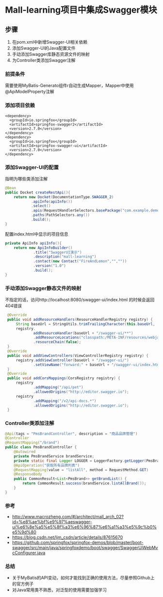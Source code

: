 # Mall-learning项目中集成Swagger模块

## 步骤
 1. 在pom.xml中新增Swagger-UI相关依赖
 2. 添加Swagger-UI的Java配置文件
 3. 手动添加Swagger库静态资源文件的映射
 4. 为Controller类添加Swagger注解


### 前提条件
需要使用MyBatis-Generato组件r自动生成Mapper，Mapper中使用 @ApiModelProperty注解


###  添加项目依赖
```<!--Swagger-UI API文档生产工具-->
<dependency>
  <groupId>io.springfox</groupId>
  <artifactId>springfox-swagger2</artifactId>
  <version>2.7.0</version>
</dependency>
<dependency>
  <groupId>io.springfox</groupId>
  <artifactId>springfox-swagger-ui</artifactId>
  <version>2.7.0</version>
</dependency>
```
### 添加Swagger-UI的配置
指明为哪些类添加注解
``` java  
@Bean
public Docket createRestApi(){
    return new Docket(DocumentationType.SWAGGER_2)
            .apiInfo(apiInfo())
            .select()
            .apis(RequestHandlerSelectors.basePackage("com.example.demo.controller"))
            .paths(PathSelectors.any())
            .build();
}
```
配置index.html中显示的项目信息
```java   
private ApiInfo apiInfo(){
    return new ApiInfoBuilder()
             .title("SwaggerUI演示")
             .description("mall-learning")
             .contact(new Contact("FireAndLemon","",""))
             .version("1.0")
             .build();
}
```
### 手动添加Swagger静态文件的映射
不指定的话，访问http://localhost:8080/swagger-ui/index.html 的时候会返回404错误
``` java  
 @Override
 public void addResourceHandlers(ResourceHandlerRegistry registry) {
     String baseUrl = StringUtils.trimTrailingCharacter(this.baseUrl, '/');
     registry.
             addResourceHandler(baseUrl + "/swagger-ui/**")
             .addResourceLocations("classpath:/META-INF/resources/webjars/springfox-swagger-ui/")
             .resourceChain(false);
 }
 @Override
 public void addViewControllers(ViewControllerRegistry registry) {
     registry.addViewController(baseUrl + "/swagger-ui/")
             .setViewName("forward:" + baseUrl + "/swagger-ui/index.html");
 }
 @Override
 public void addCorsMappings(CorsRegistry registry) {
     registry
             .addMapping("/api/pet")
             .allowedOrigins("http://editor.swagger.io");
     registry
             .addMapping("/v2/api-docs.*")
             .allowedOrigins("http://editor.swagger.io");
 }
```

### Controller类添加注解

```java
@Api(tags = "PmsBrandController", description = "商品品牌管理")
@Controller
@RequestMapping("/brand")
public class PmsBrandController {
    @Autowired
    private PmsBrandService brandService;
    private static final Logger LOGGER = LoggerFactory.getLogger(PmsBrandController.class);
    @ApiOperation("获取所有品牌列表")
    @RequestMapping(value = "listAll", method = RequestMethod.GET)
    @ResponseBody
    public CommonResult<List<PmsBrand>> getBrandList() {
        return CommonResult.success(brandService.listAllBrand());
    }
}
```

### 参考
 - http://www.macrozheng.com/#/architect/mall_arch_02?id=%e8%ae%bf%e9%97%aeswagger-ui%e6%8e%a5%e5%8f%a3%e6%96%87%e6%a1%a3%e5%9c%b0%e5%9d%80
 - https://blog.csdn.net/ljm_csdn/article/details/87615670
 - https://github.com/springfox/springfox-demos/blob/master/boot-swagger/src/main/java/springfoxdemo/boot/swagger/SwaggerUiWebMvcConfigurer.java


### 总结
 - 关于MyBatis的API变动，如何才能找到正确的使用方法，尽量参照Github上的官方例子
 - 对Java常用类不熟悉，对泛型的使用需要加强学习


